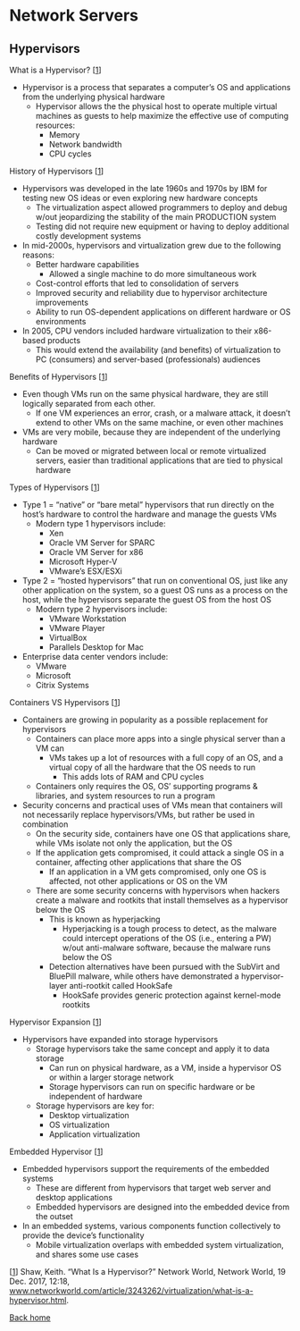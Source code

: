 # Network Servers

## Hypervisors

What is a Hypervisor? [[1](https://www.networkworld.com/article/3243262/virtualization/what-is-a-hypervisor.html)]

* Hypervisor is a process that separates a computer’s OS and applications from the underlying physical hardware
  * Hypervisor allows the the physical host to operate multiple virtual machines as guests to help maximize the effective use of computing resources:
    * Memory
    * Network bandwidth
    * CPU cycles

History of Hypervisors [[1](https://www.networkworld.com/article/3243262/virtualization/what-is-a-hypervisor.html)]

* Hypervisors was developed in the late 1960s and 1970s by IBM for testing new OS ideas or even exploring new hardware concepts
  * The virtualization aspect allowed programmers to deploy and debug w/out jeopardizing the stability of the main PRODUCTION system
  * Testing did not require new equipment or having to deploy additional costly development systems
* In mid-2000s, hypervisors and virtualization grew due to the following reasons:
  * Better hardware capabilities
    * Allowed a single machine to do more simultaneous work
  * Cost-control efforts that led to consolidation of servers
  * Improved security and reliability due to hypervisor architecture improvements
  * Ability to run OS-dependent applications on different hardware or OS environments
* In 2005, CPU vendors included hardware virtualization to their x86-based products
  * This would extend the availability (and benefits) of virtualization to PC (consumers) and server-based (professionals) audiences

Benefits of Hypervisors [[1](https://www.networkworld.com/article/3243262/virtualization/what-is-a-hypervisor.html)]

* Even though VMs run on the same physical hardware, they are still logically separated from each other.
  * If one VM experiences an error, crash, or a malware attack, it doesn’t extend to other VMs on the same machine, or even other machines
* VMs are very mobile, because they are independent of the underlying hardware
  * Can be moved or migrated between local or remote virtualized servers, easier than traditional applications that are tied to physical hardware

Types of Hypervisors [[1](https://www.networkworld.com/article/3243262/virtualization/what-is-a-hypervisor.html)]

* Type 1 = “native” or “bare metal” hypervisors that run directly on the host’s hardware to control the hardware and manage the guests VMs
  * Modern type 1 hypervisors include:
    * Xen
    * Oracle VM Server for SPARC
    * Oracle VM Server for x86
    * Microsoft Hyper-V
    * VMware’s ESX/ESXi
* Type 2 = “hosted hypervisors” that run on conventional OS, just like any other application on the system, so a guest OS runs as a process on the host, while the hypervisors separate the guest OS from the host OS
  * Modern type 2 hypervisors include:
    * VMware Workstation
    * VMware Player
    * VirtualBox
    * Parallels Desktop for Mac
* Enterprise data center vendors include:
  * VMware
  * Microsoft
  * Citrix Systems

Containers VS Hypervisors [[1](https://www.networkworld.com/article/3243262/virtualization/what-is-a-hypervisor.html)]

* Containers are growing in popularity as a possible replacement for hypervisors
  * Containers can place more apps into a single physical server than a VM can
    * VMs takes up a lot of resources with a full copy of an OS, and a virtual copy of all the hardware that the OS needs to run
      * This adds lots of RAM and CPU cycles
  * Containers only requires the OS, OS’ supporting programs & libraries, and system resources to run a program
* Security concerns and practical uses of VMs mean that containers will not necessarily replace hypervisors/VMs, but rather be used in combination
  * On the security side, containers have one OS that applications share, while VMs isolate not only the application, but the OS
  * If the application gets compromised, it could attack a single OS in a container, affecting other applications that share the OS
    * If an application in a VM gets compromised, only one OS is affected, not other applications or OS on the VM
  * There are some security concerns with hypervisors when hackers create a malware and rootkits that install themselves as a hypervisor below the OS
    * This is known as hyperjacking
      * Hyperjacking is a tough process to detect, as the malware could intercept operations of the OS (i.e., entering a PW) w/out anti-malware software, because the malware runs below the OS
    * Detection alternatives have been pursued with the SubVirt and BluePill malware, while others have demonstrated a hypervisor-layer anti-rootkit called HookSafe
      * HookSafe provides generic protection against kernel-mode rootkits

Hypervisor Expansion [[1](https://www.networkworld.com/article/3243262/virtualization/what-is-a-hypervisor.html)]

* Hypervisors have expanded into storage hypervisors
  * Storage hypervisors take the same concept and apply it to data storage
    * Can run on physical hardware, as a VM, inside a hypervisor OS or within a larger storage network
    * Storage hypervisors can run on specific hardware or be independent of hardware
  * Storage hypervisors are key for:
    * Desktop virtualization
    * OS virtualization
    * Application virtualization

Embedded Hypervisor [[1](https://www.networkworld.com/article/3243262/virtualization/what-is-a-hypervisor.html)]

* Embedded hypervisors support the requirements of the embedded systems
  * These are different from hypervisors that target web server and desktop applications
  * Embedded hypervisors are designed into the embedded device from the outset
* In an embedded systems, various components function collectively to provide the device’s functionality
  * Mobile virtualization overlaps with embedded system virtualization, and shares some use cases

[[1](https://www.networkworld.com/article/3243262/virtualization/what-is-a-hypervisor.html)] Shaw, Keith. “What Is a Hypervisor?” Network World, Network World, 19 Dec. 2017, 12:18, www.networkworld.com/article/3243262/virtualization/what-is-a-hypervisor.html.

[Back home](../README.md)

